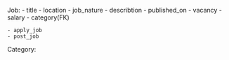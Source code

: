 Job:
    - title
    - location
    - job_nature
    - describtion
    - published_on
    - vacancy
    - salary
    - category(FK)

    - apply_job
    - post_job

Category:

